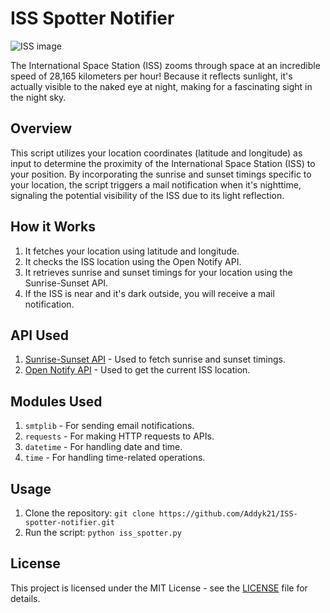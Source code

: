 # ISS Spotter Notifier

![ISS image](https://github.com/Addyk21/ISS-spotter-notifier/assets/121149505/097f8efb-0d5d-42ca-9916-ef9ff754bd30)

The International Space Station (ISS) zooms through space at an incredible speed of 28,165 kilometers per hour! Because it reflects sunlight, it's actually visible to the naked eye at night, making for a fascinating sight in the night sky.

## Overview

This script utilizes your location coordinates (latitude and longitude) as input to determine the proximity of the International Space Station (ISS) to your position. By incorporating the sunrise and sunset timings specific to your location, the script triggers a mail notification when it's nighttime, signaling the potential visibility of the ISS due to its light reflection.

## How it Works

1. It fetches your location using latitude and longitude.
2. It checks the ISS location using the Open Notify API.
3. It retrieves sunrise and sunset timings for your location using the Sunrise-Sunset API.
4. If the ISS is near and it's dark outside, you will receive a mail notification.

## API Used

1. [Sunrise-Sunset API](https://sunrise-sunset.org/api#limits) - Used to fetch sunrise and sunset timings.
2. [Open Notify API](http://open-notify.org/Open-Notify-API/ISS-Location-Now/) - Used to get the current ISS location.

## Modules Used

1. `smtplib` - For sending email notifications.
2. `requests` - For making HTTP requests to APIs.
3. `datetime` - For handling date and time.
4. `time` - For handling time-related operations.

## Usage

1. Clone the repository: `git clone https://github.com/Addyk21/ISS-spotter-notifier.git`
2. Run the script: `python iss_spotter.py`

## License

This project is licensed under the MIT License - see the [LICENSE](LICENSE) file for details.
